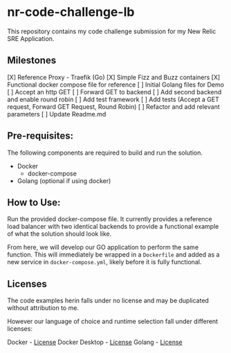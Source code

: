 # nr-code-challenge-lb

This repository contains my code challenge submission for my New Relic SRE Application.

## Milestones

[X] Reference Proxy - Traefik (Go)
[X] Simple Fizz and Buzz containers
[X] Functional docker compose file for reference
[ ] Initial Golang files for Demo
[ ] Accept an http GET
[ ] Forward GET to backend
[ ] Add second backend and enable round robin
[ ] Add test framework
[ ] Add tests (Accept a GET request, Forward GET Request, Round Robin)
[ ] Refactor and add relevant parameters
[ ] Update Readme.md


## Pre-requisites:

The following components are required to build and run the solution.

* Docker
  * docker-compose
* Golang (optional if using docker)

## How to Use:

Run the provided docker-compose file. It currently provides a reference load balancer with two identical backends to provide a functional example of what the solution should look like. 

From here, we will develop our GO application to perform the same function. This will immediately be wrapped in a `Dockerfile` and added as a new service in `docker-compose.yml`, likely before it is fully functional. 

## Licenses

The code examples herin falls under no license and may be duplicated without attribution to me.

However our language of choice and runtime selection fall under different licenses:

Docker - [License](https://github.com/moby/moby/blob/master/LICENSE)
Docker Desktop - [License](https://docs.docker.com/subscription/#docker-desktop-license-agreement)
Golang - [License](https://go.dev/LICENSE)

